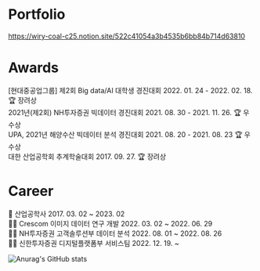 # Portfolio  
https://wiry-coal-c25.notion.site/522c41054a3b4535b6bb84b714d63810

# Awards
[현대중공업그룹] 제2회 Big data/AI 대학생 경진대회 2022. 01. 24 - 2022. 02. 18.  🏆 장려상  
2021년(제2회) NH투자증권 빅데이터 경진대회 2021. 08. 30 - 2021. 11. 26. 🏆 우수상  
UPA, 2021년 해양수산 빅데이터 분석 경진대회 2021. 08. 20 - 2021. 08. 23 🏆 우수상  
대한 산업공학회 추계학술대회 2017. 09. 27. 🏆 장려상  
  
# Career  
🏫 산업공학사 2017. 03. 02 ~  2023. 02  
👩‍💻 Crescom 이미지 데이터 연구 개발 2022. 03. 02 ~ 2022. 06. 29  
👩‍💻 NH투자증권 고객솔루션부 데이터 분석 2022. 08. 01 ~ 2022. 08. 26  
👩‍💻 신한투자증권 디지털플랫폼부 서비스팀 2022. 12. 19. ~


![Anurag's GitHub stats](https://github-readme-stats.vercel.app/api?username=troy2331&show_icons=true&theme=radical)
